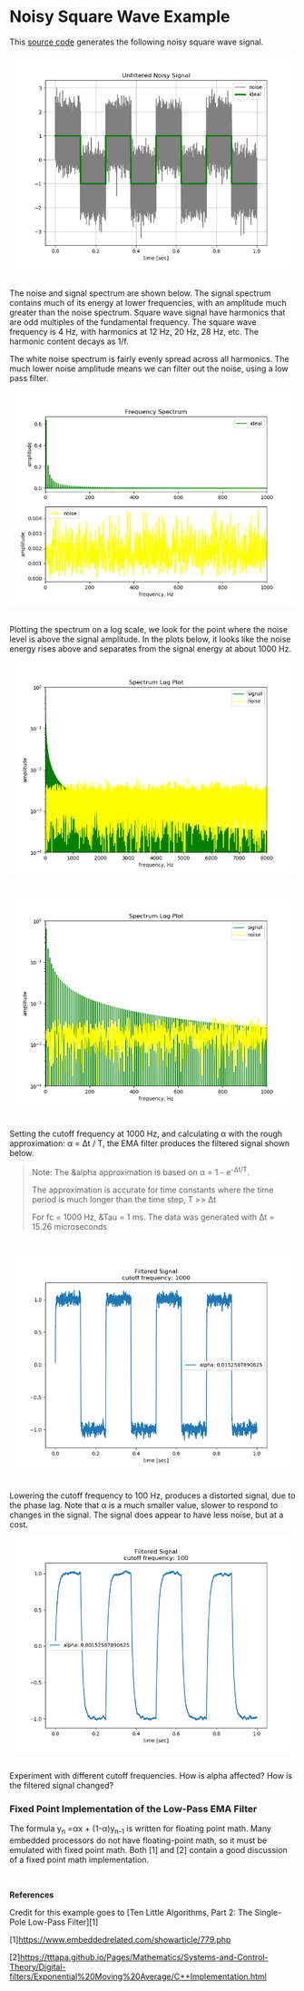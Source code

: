 # Noisy Square Wave Example

This [source code](noisy_square_wave.py) generates the following noisy square wave signal.

![Noisy square wave](./images/unfiltered.png "noisy square wave")
<br>
<br>

The noise and signal spectrum are shown below. The signal spectrum contains much of its energy at lower frequencies, with an amplitude much greater than the noise spectrum. Square wave signal have harmonics that are odd multiples of the fundamental frequency. The square wave frequency is 4 Hz, with harmonics at 12 Hz, 20 Hz, 28 Hz, etc. The harmonic content decays as 1/f. 

The white noise spectrum is fairly evenly spread across all harmonics. The much lower noise amplitude means we can filter out the noise, using a low pass filter.
<br>

![Energy Spectrum](./images/spectrum.png "energy spectrum")
<br>
<br>

Plotting the spectrum on a log scale, we look for the point where the noise level is above the signal amplitude. In the plots below, it looks like the noise energy rises above and separates from the signal energy at about 1000 Hz.

![Energy Spectrum, Log Scale](./images/full_spectrum_log.png "energy spectrum, log scale")
<br>
<br>


![Lower Spectrum, Log Scale](./images/spectrum_log.png "0-1000 Hz,, log scale")
<br>
<br>

Setting the cutoff frequency at 1000 Hz, and calculating &alpha; with the rough approximation: &alpha; = &Delta;t / &Tau;, the EMA filter produces the filtered signal shown below.<br>

>Note: The &alpha approximation is based on &alpha; = 1 - e<sup>-&Delta;t/&Tau;</sup>.
>
>The approximation is accurate for time constants where the time period is much longer than the time step, &Tau; >> &Delta;t<br>
>
>For fc = 1000 Hz, &Tau = 1 ms. The data was generated with &Delta;t = 15.26 microseconds<br>
<br>

![Filtered, fc=1000](./images/filtered.png "filtered, fc = 1000")
<br>
<br>

Lowering the cutoff frequency to 100 Hz, produces a distorted signal, due to the phase lag. Note that &alpha; is a much smaller value, slower to respond to changes in the signal. The signal does appear to have less noise, but at a cost.

![Filtered, fc=100](./images/filterfc100.png "filtered, fc = 100")
<br>
<br>

<p>Experiment with different cutoff frequencies. How is alpha affected? How is the filtered signal changed?<br></p>
 

### Fixed Point Implementation of the Low-Pass EMA Filter

<p>The formula y<sub>n</sub> =&alpha;x + (1-&alpha;)y<sub>n-1</sub> is written for floating point math. Many embedded processors do not have floating-point math, so it must be emulated with fixed point math. Both [1] and [2] contain a good discussion of a fixed point math implementation.<br></p>
<br>

**References**

Credit for this example goes to [Ten Little Algorithms, Part 2: The Single-Pole Low-Pass Filter][1]

[1]https://www.embeddedrelated.com/showarticle/779.php


[2]https://tttapa.github.io/Pages/Mathematics/Systems-and-Control-Theory/Digital-filters/Exponential%20Moving%20Average/C++Implementation.html 
